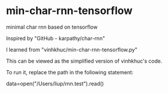 # min-char-rnn-tensorflow
minimal char rnn based on tensorflow

Inspired by "GitHub - karpathy/char-rnn" 

I learned from "vinhkhuc/min-char-rnn-tensorflow.py"

This can be viewed as the simplified version of vinhkhuc's code.


To run it, replace the path in the following statement:

data=open("/Users/liup/rnn.test").read()



